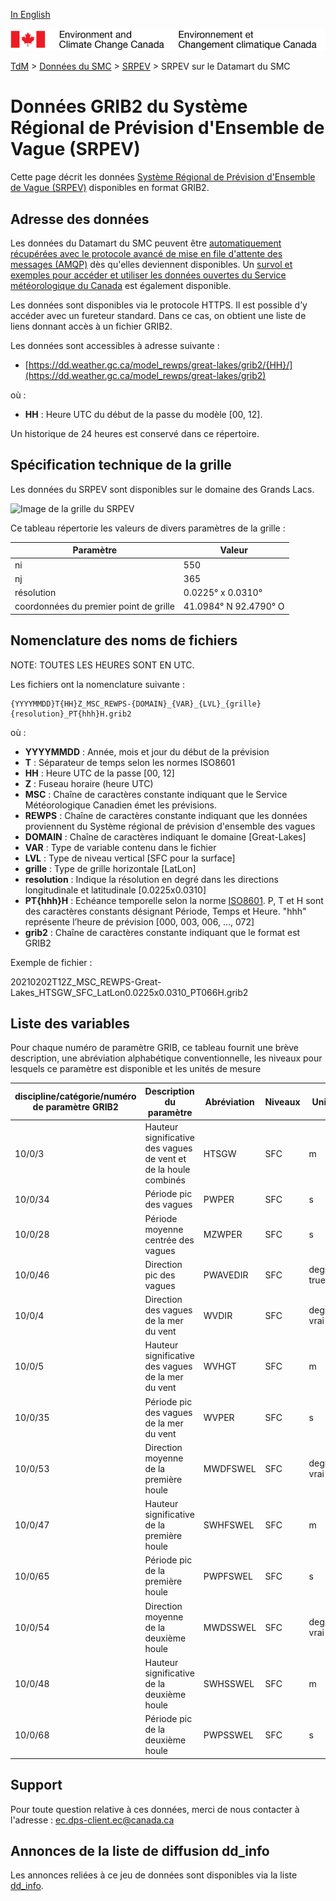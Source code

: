 [In English](readme_rewps-datamart_en.md)

![ECCC logo](../../img_eccc-logo.png)

[TdM](../../readme_fr.md) > [Données du SMC](../readme_fr.md) > [SRPEV](readme_rewps_fr.md) > SRPEV sur le Datamart du SMC

# Données GRIB2 du Système Régional de Prévision d'Ensemble de Vague (SRPEV)

Cette page décrit les données [Système Régional de Prévision d'Ensemble de Vague (SRPEV)](readme_rewps_fr.md) disponibles en format GRIB2.

## Adresse des données

Les données du Datamart du SMC peuvent être [automatiquement récupérées avec le protocole avancé de mise en file d'attente des messages (AMQP)](../../msc-datamart/amqp_fr.md) dès qu'elles deviennent disponibles. Un [survol et exemples pour accéder et utiliser les données ouvertes du Service météorologique du Canada](../../usage/readme_fr.md) est également disponible.

Les données sont disponibles via le protocole HTTPS. Il est possible d’y accéder avec un fureteur standard. Dans ce cas, on obtient une liste de liens donnant accès à un fichier GRIB2.

Les données sont accessibles à adresse suivante :

* [https://dd.weather.gc.ca/model_rewps/great-lakes/grib2/{HH}/](https://dd.weather.gc.ca/model_rewps/great-lakes/grib2)

où :

* __HH__ : Heure UTC du début de la passe du modèle [00, 12].

Un historique de 24 heures est conservé dans ce répertoire.

## Spécification technique de la grille

Les données du SRPEV sont disponibles sur le domaine des Grands Lacs.

![Image de la grille du SRPEV](https://collaboration.cmc.ec.gc.ca/cmc/cmos/public_doc/msc-data/nwp_rewps/grille_rewps.png)

Ce tableau répertorie les valeurs de divers paramètres de la grille :

| Paramètre | Valeur |
| ------ | ------ |
| ni | 550 |
| nj | 365 |
| résolution | 0.0225° x 0.0310° |
| coordonnées du premier point de grille | 41.0984° N  92.4790° O |

## Nomenclature des noms de fichiers

NOTE: TOUTES LES HEURES SONT EN UTC.

Les fichiers ont la nomenclature suivante :

```
{YYYYMMDD}T{HH}Z_MSC_REWPS-{DOMAIN}_{VAR}_{LVL}_{grille}{resolution}_PT{hhh}H.grib2
```

où :

* __YYYYMMDD__ : Année, mois et jour du début de la prévision
* __T__ : Séparateur de temps selon les normes ISO8601
* __HH__ : Heure UTC de la passe [00, 12]
* __Z__ : Fuseau horaire (heure UTC)
* __MSC__ : Chaîne de caractères constante indiquant que le Service Météorologique Canadien émet les prévisions.
* __REWPS__ : Chaîne de caractères constante indiquant que les données proviennent du Système régional de prévision d'ensemble des vagues
* __DOMAIN__ : Chaîne de caractères indiquant le domaine [Great-Lakes]
* __VAR__ : Type de variable contenu dans le fichier
* __LVL__ : Type de niveau vertical [SFC pour la surface]
* __grille__ : Type de grille horizontale [LatLon]
* __resolution__ : Indique la résolution en degré dans les directions longitudinale et latitudinale [0.0225x0.0310]
* __PT{hhh}H__ : Echéance temporelle selon la norme [ISO8601](https://en.wikipedia.org/wiki/ISO_8601). P, T et H sont des caractères constants désignant Période, Temps et Heure. "hhh" représente l’heure de prévision [000, 003, 006, ..., 072]
* __grib2__ : Chaîne de caractères constante indiquant que le format est GRIB2

Exemple de fichier :

20210202T12Z_MSC_REWPS-Great-Lakes_HTSGW_SFC_LatLon0.0225x0.0310_PT066H.grib2

## Liste des variables

Pour chaque numéro de paramètre GRIB, ce tableau fournit une brève description, une abréviation alphabétique conventionnelle, les niveaux pour lesquels ce paramètre est disponible et les unités de mesure

|discipline/catégorie/numéro de paramètre GRIB2 |	Description du paramètre            |	Abréviation 	         | Niveaux       |	Unités       |
|-----------------------------------------------|---------------------------------------|----------------------------|---------------|---------------|
|10/0/3 |	Hauteur significative des vagues de vent et de la houle combinés |	HTSGW |	SFC |	m |
|10/0/34 |	Période pic des vagues |	PWPER |	SFC |	s |
|10/0/28 |	Période moyenne centrée des vagues |	MZWPER |	SFC |	s |
|10/0/46 |	Direction pic des vagues |	PWAVEDIR |	SFC |	degrees true|
|10/0/4 |	Direction des vagues de la mer du vent |	WVDIR |	SFC |	degré vrai |
|10/0/5 |	Hauteur significative des vagues de la mer du vent |	WVHGT |	SFC |	m |
|10/0/35 |	Période pic des vagues de la mer du vent |	WVPER |	SFC |	s |
|10/0/53 |	Direction moyenne de la première houle |	MWDFSWEL |	SFC |	degré vrai |
|10/0/47 |	Hauteur significative de la première houle |	SWHFSWEL |	SFC |	m |
|10/0/65 |	Période pic de la première houle |	PWPFSWEL |	SFC |	s |
|10/0/54 |	Direction moyenne de la deuxième houle |	MWDSSWEL |	SFC |	degré vrai |
|10/0/48 |	Hauteur significative de la deuxième houle |	SWHSSWEL |	SFC |	m |
|10/0/68 |	Période pic de la deuxième houle |	PWPSSWEL |	SFC |	s |

## Support

Pour toute question relative à ces données, merci de nous contacter à l'adresse : [ec.dps-client.ec@canada.ca](mailto:ec.dps-client.ec@canada.ca)

## Annonces de la liste de diffusion dd_info

Les annonces reliées à ce jeu de données sont disponibles via la liste [dd_info](https://lists.ec.gc.ca/cgi-bin/mailman/listinfo/dd_info).


